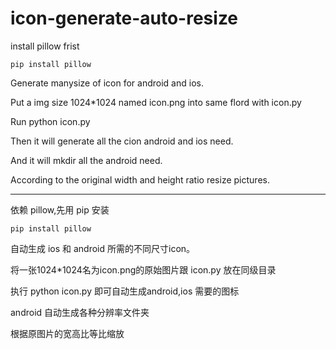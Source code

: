 # icon-generate-auto-resize
install pillow frist
```shell
pip install pillow 
```
Generate manysize of icon for android and ios.

Put a img size 1024*1024 named icon.png into same flord with icon.py

Run python icon.py

Then it will generate all the cion android and ios need.

And it will mkdir all the android need.

According to the original width and height ratio resize pictures.


-----------------------------
依赖 pillow,先用 pip 安装

```shell
pip install pillow 
```

自动生成 ios 和 android 所需的不同尺寸icon。

将一张1024*1024名为icon.png的原始图片跟 icon.py 放在同级目录

执行 python icon.py 即可自动生成android,ios 需要的图标

android 自动生成各种分辨率文件夹

根据原图片的宽高比等比缩放
